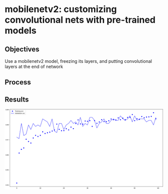 # mobilenetv2: customizing convolutional nets with pre-trained models

## Objectives

Use a mobilenetv2 model, freezing its layers, and putting convolutional layers at the end of network

## Process

## Results

![Accuracy of the trained model](.\results\acc.PNG)